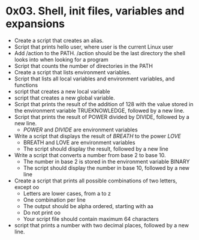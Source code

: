 # 0x03. Shell, init files, variables and expansions

- Create a script that creates an alias.
- Script that prints hello user, where user is the current Linux user
- Add /action to the PATH. /action should be the last directory the shell looks into when looking for a program
 - Script that counts the number of directories in the PATH
- Create a script that lists environment variables.
- Script that lists all local variables and environment variables, and functions
- script that creates a new local variable
-  script that creates a new global variable.
- Script that prints the result of the addition of 128 with the value stored in the environment variable TRUEKNOWLEDGE, followed by a new line.
- Script that prints the result of POWER divided by DIVIDE, followed by a new line.
	- *POWER* and *DIVIDE* are environment variables
- Write a script that displays the result of *BREATH* to the power *LOVE*
	- BREATH and LOVE are environment variables
	- The script should display the result, followed by a new line
- Write a script that converts a number from base 2 to base 10.
	- The number in base 2 is stored in the environment variable BINARY
	- The script should display the number in base 10, followed by a new line
- Create a script that prints all possible combinations of two letters, except oo
	- Letters are lower cases, from a to z
	- One combination per line
	- The output should be alpha ordered, starting with aa
	- Do not print oo
	- Your script file should contain maximum 64 characters
 - script that prints a number with two decimal places, followed by a new line.

